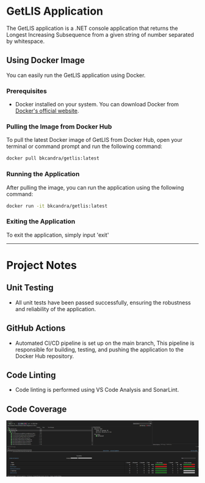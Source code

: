 # GetLIS Application

The GetLIS application is a .NET console application that returns the Longest Increasing Subsequence from a given string of number separated by whitespace.

## Using Docker Image

You can easily run the GetLIS application using Docker.

### Prerequisites

- Docker installed on your system. You can download Docker from [Docker's official website](https://www.docker.com/products/docker-desktop).

### Pulling the Image from Docker Hub

To pull the latest Docker image of GetLIS from Docker Hub, open your terminal or command prompt and run the following command:

```bash
docker pull bkcandra/getlis:latest
```

### Running the Application

After pulling the image, you can run the application using the following command:

```bash
docker run -it bkcandra/getlis:latest
```

### Exiting the Application
To exit the application, simply input 'exit'

---

# Project Notes

## Unit Testing
- All unit tests have been passed successfully, ensuring the robustness and reliability of the application.

## GitHub Actions
- Automated CI/CD pipeline is set up on the main branch, This pipeline is responsible for building, testing, and pushing the application to the Docker Hub repository.

## Code Linting
- Code linting is performed using VS Code Analysis and SonarLint.

## Code Coverage
![code coverage](https://github.com/bkcandra/a37ff394-26e9-4c4b-b9d9-ed8f15e2b9af/blob/dev/codecoverage.png)
